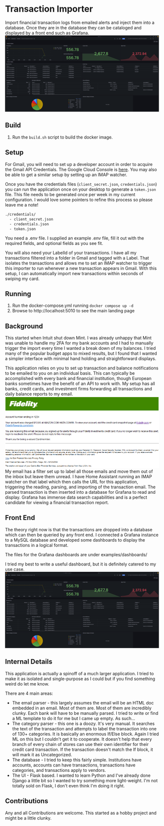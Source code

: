 # Transaction Importer

Import financial transaction logs from emailed alerts and inject them into a database. Once they are in the database
they can be cataloged and displayed by a front end such as Grafana.
![finance_dashboards_example.PNG](examples/finance_dashboards_example.PNG)

## Build

1. Run the `build.sh` script to build the docker image.

## Setup
For Gmail, you will need to set up a developer account in order to acquire the Gmail API Credentials. The Google Cloud
Console is [here](https://console.cloud.google.com/apis/api/gmail.googleapis.com/credentials). You may also be able to
get a similar setup by setting up an IMAP watcher.

Once you have the credentials files (`client_secret.json`, `credentials.json`) you can run the application once on your
desktop to generate a `token.json` file. This file needs to be generated once per week in my current configuration. I
would love some pointers to refine this process so please leave me a note!
```
./credentials/
  - client_secret.json
  - credentials.json
  - token.json
```

You need a .env file. I supplied an example .env file, fill it out with the required fields, and optional fields as you
see fit.

You will also need your LabelId of your transactions. I have all my transactions filtered into a folder in Gmail and
tagged with a Label. That isolates the transactions and allows me to set an IMAP watcher to trigger this importer to run
whenever a new transaction appears in Gmail. With this setup, I can automatically import new transactions within seconds
of swiping my card.

## Running

1. Run the docker-compose.yml running `docker compose up -d`
2. Browse to http://localhost:5010 to see the main landing page

## Background
This started when Intuit shut down Mint. I was already unhappy that Mint was unable to handle my 2FA for my bank accounts
and I had to manually trigger the import every time I wanted a break down of my balances. I tried many of the popular
budget apps to mixed results, but I found that I wanted a simpler interface with minimal hand holding and straightforward
displays.

This application relies on you to set up transaction and balance notifications to be emailed to you on an individual basis.
This can typically be accomplished with every bank and financial institution, though European banks sometimes have the
benefit of an API to work with. My setup has all banks, credit cards, and investment firms forwarding all transactions
and daily balance reports to my email. 
![finance_dashboards_example.PNG](examples/fidelity_alert.PNG)
My email has a filter set up to label all those emails and move them out of the 
inbox but leave them unread. I have Home Assistant running an IMAP watcher on that label which then calls the URL for
this application, triggering the reading, parsing, and importing of the transaction email. The parsed transaction is
then inserted into a database for Grafana to read and display. Grafana has immense data search capabilities and is a
perfect candidate for viewing a financial transaction report.

## Front End
The theory right now is that the transactions are dropped into a database which can then be queried by any front end. I
connected a Grafana instance to a MySQL database and developed some dashboards to display the transactions in a logical
format.

The files for the Grafana dashboards are under examples/dashboards/

I tried my best to write a useful dashboard, but it is definitely catered to my use case.
![finance_dashboards_example.PNG](examples/finance_dashboards_example.PNG)

## Internal Details
This application is actually a spinoff of a much larger application. I tried to make it as isolated and single-purpose as
I could but if you find something weird do let me know.

There are 4 main areas:
* The email parser - this largely assumes the email will be an HTML doc embedded in an email. Most of them are. Most of
them are incredibly clunky. Each bank will have to be manually parsed. I tried to write or find a ML template to do it
for me but I came up empty. As such...
* The category parser - this one is a doozy. It's very manual. It searches the text of the transaction and attempts to
label the transaction into one of 130+ categories. It is basically an enormous If/Else block. Again I tried ML on this
but I couldn't get it to cooperate. It doesn't help that every branch of every chain of stores can use their own
identifier for their credit card transaction. If the transaction doesn't match the If block, it will mark it as Uncategorized.
* The database - I tried to keep this fairly simple. Institutions have accounts, accounts can have transactions,
transactions have categories, and transactions apply to vendors.
* The UI - Flask based. I wanted to learn Python and I've already done Django a little bit so I wanted to try something
more light-weight. I'm not totally sold on Flask, I don't even think I'm doing it right.

## Contributions
Any and all Contributions are welcome. This started as a hobby project and might be a little clunky.
